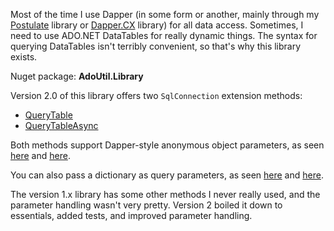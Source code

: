 Most of the time I use Dapper (in some form or another, mainly through my [Postulate](https://github.com/adamosoftware/Postulate) library or [Dapper.CX](https://github.com/adamosoftware/Dapper.CX) library) for all data access. Sometimes, I need to use ADO.NET DataTables for really dynamic things. The syntax for querying DataTables isn't terribly convenient, so that's why this library exists.

Nuget package: **AdoUtil.Library**

Version 2.0 of this library offers two `SqlConnection` extension methods:

- [QueryTable](https://github.com/adamosoftware/AdoUtil/blob/master/AdoUtil.Library/SqlConnectionExtensions.cs#L11)
- [QueryTableAsync](https://github.com/adamosoftware/AdoUtil/blob/master/AdoUtil.Library/SqlConnectionExtensions.cs#L24)

Both methods support Dapper-style anonymous object parameters, as seen [here](https://github.com/adamosoftware/AdoUtil/blob/master/Testing/QueryTableTests.cs#L29) and [here](https://github.com/adamosoftware/AdoUtil/blob/master/Testing/QueryTableTests.cs#L49).

You can also pass a dictionary as query parameters, as seen [here](https://github.com/adamosoftware/AdoUtil/blob/master/Testing/QueryTableTests.cs#L59) and [here](https://github.com/adamosoftware/AdoUtil/blob/master/Testing/QueryTableTests.cs#L72).

The version 1.x library has some other methods I never really used, and the parameter handling wasn't very pretty. Version 2 boiled it down to essentials, added tests, and improved parameter handling.

